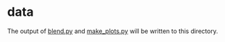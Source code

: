 # data
The output of [blend.py](../blend.py) and [make_plots.py](../make_plots.py) will be written to this directory. 
